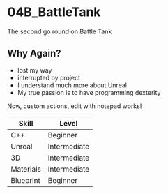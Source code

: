 # 04B_BattleTank
The second go round on Battle Tank
## Why Again?
* lost my way
* interrupted by project
* I understand much more about Unreal
* My true passion is to have programming dexterity

Now, custom actions, edit with notepad works!

Skill | Level
--------|-------
C++ | Beginner
Unreal | Intermediate
3D | Intermediate
Materials | Intermediate
Blueprint | Beginner

